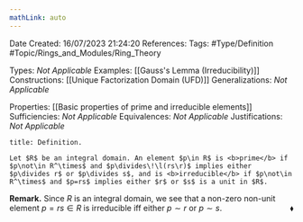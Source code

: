 ```yaml
---
mathLink: auto
---
```


<div class="topSpace"></div>

Date Created: 16/07/2023 21:24:20
References:
Tags: #Type/Definition #Topic/Rings_and_Modules/Ring_Theory

Types: <i>Not Applicable</i>
Examples: [[Gauss's Lemma (Irreducibility)]]
Constructions: [[Unique Factorization Domain (UFD)]]
Generalizations: <i>Not Applicable</i>

Properties: [[Basic properties of prime and irreducible elements]]
Sufficiencies: <i>Not Applicable</i>
Equivalences: <i>Not Applicable</i>
Justifications: <i>Not Applicable</i>

``` ad-Definition
title: Definition.

Let $R$ be an integral domain. An element $p\in R$ is <b>prime</b> if $p\not\in R^\times$ and $p\divides\!\l(rs\r)$ implies either $p\divides r$ or $p\divides s$, and is <b>irreducible</b> if $p\not\in R^\times$ and $p=rs$ implies either $r$ or $s$ is a unit in $R$.

```

<b>Remark.</b> Since $R$ is an integral domain, we see that a non-zero non-unit element $p=rs\in R$ is irreducible iff either $p\sim r$ or $p\sim s$.<span style="float:right;">$\blacklozenge$</span>
